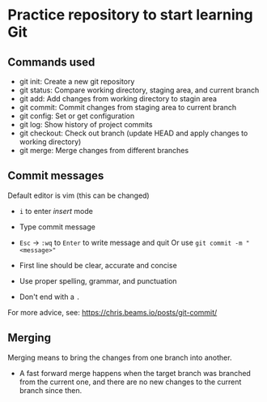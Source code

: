 # Practice repository to start learning Git

## Commands used

 - git init: Create a  new git repository
 - git status: Compare working directory, staging area, and current branch
 - git add: Add changes from working directory to stagin area
 - git commit: Commit changes from staging area to current branch
 - git config: Set or get configuration
 - git log: Show history of project commits
 - git checkout: Check out branch (update HEAD and apply changes to working directory)
 - git merge: Merge changes from different branches

## Commit messages

Default editor is vim (this can be changed)
 - `i` to enter *insert* mode
 - Type commit message
 - `Esc` -> `:wq` to `Enter` to write message and quit
Or use `git commit -m "<message>"`

 - First line should be clear, accurate and concise
 - Use proper spelling, grammar, and punctuation
 - Don't end with a `.`

For more advice, see: https://chris.beams.io/posts/git-commit/

## Merging

Merging means to bring the changes from one branch into another.

 - A fast forward merge happens when the target branch was branched from the current one, and there are no new changes to the current branch since then.
